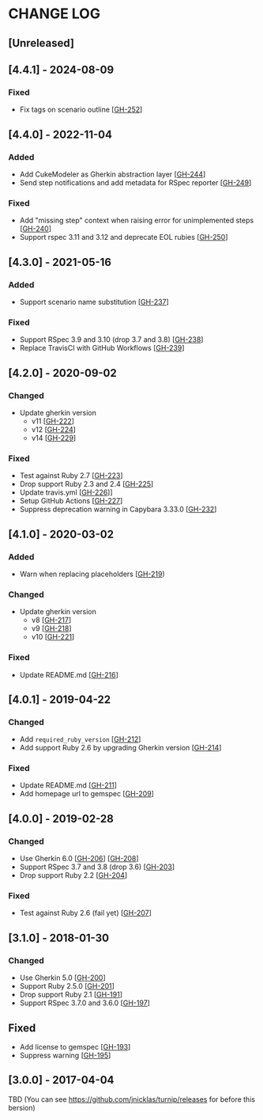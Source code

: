 # CHANGE LOG

## [Unreleased]

## [4.4.1] - 2024-08-09

### Fixed

- Fix tags on scenario outline [[GH-252](https://github.com/jnicklas/turnip/pull/252)]

## [4.4.0] - 2022-11-04

### Added

- Add CukeModeler as Gherkin abstraction layer [[GH-244](https://github.com/jnicklas/turnip/pull/244)]
- Send step notifications and add metadata for RSpec reporter [[GH-249](https://github.com/jnicklas/turnip/pull/249)]

### Fixed

- Add "missing step" context when raising error for unimplemented steps [[GH-240](https://github.com/jnicklas/turnip/pull/240)]
- Support rspec 3.11 and 3.12 and deprecate EOL rubies [[GH-250](https://github.com/jnicklas/turnip/pull/250)]

## [4.3.0] - 2021-05-16

### Added

- Support scenario name substitution [[GH-237](https://github.com/jnicklas/turnip/pull/237)]

### Fixed

- Support RSpec 3.9 and 3.10 (drop 3.7 and 3.8) [[GH-238](https://github.com/jnicklas/turnip/pull/238)]
- Replace TravisCI with GitHub Workflows [[GH-239](https://github.com/jnicklas/turnip/pull/239)]

## [4.2.0] - 2020-09-02

### Changed

- Update gherkin version
    - v11 [[GH-222](https://github.com/jnicklas/turnip/pull/222)]
    - v12 [[GH-224](https://github.com/jnicklas/turnip/pull/224)]
    - v14 [[GH-229](https://github.com/jnicklas/turnip/pull/229)]

### Fixed

- Test against Ruby 2.7 [[GH-223](https://github.com/jnicklas/turnip/pull/223)]
- Drop support Ruby 2.3 and 2.4 [[GH-225](https://github.com/jnicklas/turnip/pull/225)]
- Update travis.yml [[GH-226](https://github.com/jnicklas/turnip/pull/226)]]
- Setup GitHub Actions [[GH-227](https://github.com/jnicklas/turnip/pull/227)]
- Suppress deprecation warning in Capybara 3.33.0 [[GH-232](https://github.com/jnicklas/turnip/pull/232)]

## [4.1.0] - 2020-03-02

### Added

- Warn when replacing placeholders [[GH-219](https://github.com/jnicklas/turnip/pull/219))

### Changed

- Update gherkin version
    - v8 [[GH-217](https://github.com/jnicklas/turnip/pull/217)]
    - v9 [[GH-218](https://github.com/jnicklas/turnip/pull/218)]
    - v10 [[GH-221](https://github.com/jnicklas/turnip/pull/221)]

### Fixed

- Update README.md [[GH-216](https://github.com/jnicklas/turnip/pull/216)]

## [4.0.1] - 2019-04-22

### Changed

- Add `required_ruby_version` [[GH-212](https://github.com/jnicklas/turnip/pull/212)]
- Add support Ruby 2.6 by upgrading Gherkin version [[GH-214](https://github.com/jnicklas/turnip/pull/214)]

### Fixed

- Update README.md [[GH-211](https://github.com/jnicklas/turnip/pull/211)]
- Add homepage url to gemspec [[GH-209](https://github.com/jnicklas/turnip/pull/209)]

## [4.0.0] - 2019-02-28

### Changed

- Use Gherkin 6.0 [[GH-206](https://github.com/jnicklas/turnip/pull/206)] [[GH-208](https://github.com/jnicklas/turnip/pull/208)]
- Support RSpec 3.7 and 3.8 (drop 3.6) [[GH-203](https://github.com/jnicklas/turnip/pull/203)]
- Drop support Ruby 2.2 [[GH-204](https://github.com/jnicklas/turnip/pull/204)]

### Fixed

- Test against Ruby 2.6 (fail yet) [[GH-207](https://github.com/jnicklas/turnip/pull/207)]

## [3.1.0] - 2018-01-30

### Changed

- Use Gherkin 5.0 [[GH-200](https://github.com/jnicklas/turnip/pull/200)]
- Support Ruby 2.5.0 [[GH-201](https://github.com/jnicklas/turnip/pull/201)]
- Drop support Ruby 2.1 [[GH-191](https://github.com/jnicklas/turnip/pull/191)]
- Support RSpec 3.7.0 and 3.6.0 [[GH-197](https://github.com/jnicklas/turnip/pull/197)]

## Fixed

- Add license to gemspec [[GH-193](https://github.com/jnicklas/turnip/pull/193)]
- Suppress warning [[GH-195](https://github.com/jnicklas/turnip/pull/195)]

## [3.0.0] - 2017-04-04

TBD (You can see https://github.com/jnicklas/turnip/releases for before this bersion)
